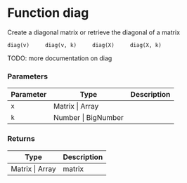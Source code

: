 # Function diag

Create a diagonal matrix or retrieve the diagonal of a matrix

    diag(v)     diag(v, k)     diag(X)     diag(X, k)

TODO: more documentation on diag


### Parameters

Parameter | Type | Description
--------- | ---- | -----------
`x` | Matrix &#124; Array | 
`k` | Number &#124; BigNumber | 

### Returns

Type | Description
---- | -----------
Matrix &#124; Array | matrix




<!-- Note: This file is automatically generated from source code comments. Changes made in this file will be overridden. -->
